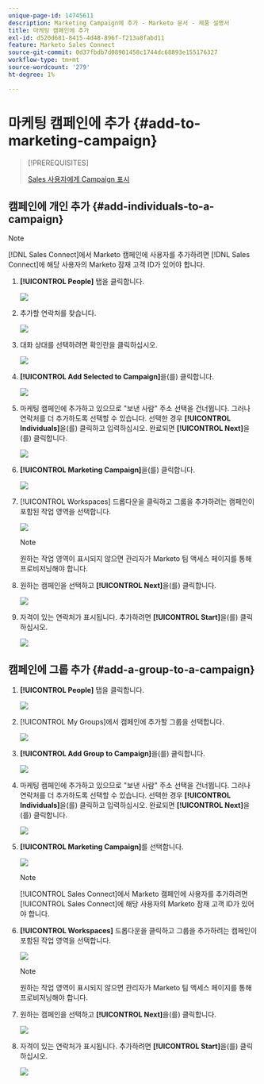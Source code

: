 ```yaml
---
unique-page-id: 14745611
description: Marketing Campaign에 추가 - Marketo 문서 - 제품 설명서
title: 마케팅 캠페인에 추가
exl-id: d520d681-8415-4d48-896f-f213a8fabd11
feature: Marketo Sales Connect
source-git-commit: 0d37fbdb7d08901458c1744dc68893e155176327
workflow-type: tm+mt
source-wordcount: '279'
ht-degree: 1%

---
```


# 마케팅 캠페인에 추가 {#add-to-marketing-campaign}

>[!PREREQUISITES]
>
>[Sales 사용자에게 Campaign 표시](/help/marketo/product-docs/marketo-sales-connect/marketo/make-a-campaign-visible-to-sales-connect-users.md)

## 캠페인에 개인 추가 {#add-individuals-to-a-campaign}

>[!NOTE]
>
>[!DNL Sales Connect]에서 Marketo 캠페인에 사용자를 추가하려면 [!DNL Sales Connect]에 해당 사용자의 Marketo 잠재 고객 ID가 있어야 합니다.

1. **[!UICONTROL People]** 탭을 클릭합니다.

   ![](assets/one-3.png)

1. 추가할 연락처를 찾습니다.

   ![](assets/two-3.png)

1. 대화 상대를 선택하려면 확인란을 클릭하십시오.

   ![](assets/three-3.png)

1. **[!UICONTROL Add Selected to Campaign]**&#x200B;을(를) 클릭합니다.

   ![](assets/four-3.png)

1. 마케팅 캠페인에 추가하고 있으므로 &quot;보낸 사람&quot; 주소 선택을 건너뜁니다. 그러나 연락처를 더 추가하도록 선택할 수 있습니다. 선택한 경우 **[!UICONTROL Individuals]**&#x200B;을(를) 클릭하고 입력하십시오. 완료되면 **[!UICONTROL Next]**&#x200B;을(를) 클릭합니다.

   ![](assets/five-2.png)

1. **[!UICONTROL Marketing Campaign]**&#x200B;을(를) 클릭합니다.

   ![](assets/six-1.png)

1. [!UICONTROL Workspaces] 드롭다운을 클릭하고 그룹을 추가하려는 캠페인이 포함된 작업 영역을 선택합니다.

   ![](assets/seven-1.png)

   >[!NOTE]
   >
   >원하는 작업 영역이 표시되지 않으면 관리자가 Marketo 팀 액세스 페이지를 통해 프로비저닝해야 합니다.

1. 원하는 캠페인을 선택하고 **[!UICONTROL Next]**&#x200B;을(를) 클릭합니다.

   ![](assets/eight.png)

1. 자격이 있는 연락처가 표시됩니다. 추가하려면 **[!UICONTROL Start]**&#x200B;을(를) 클릭하십시오.

   ![](assets/nine.png)

## 캠페인에 그룹 추가 {#add-a-group-to-a-campaign}

1. **[!UICONTROL People]** 탭을 클릭합니다.

   ![](assets/one-3.png)

1. [!UICONTROL My Groups]에서 캠페인에 추가할 그룹을 선택합니다.

   ![](assets/eleven.png)

1. **[!UICONTROL Add Group to Campaign]**&#x200B;을(를) 클릭합니다.

   ![](assets/twelve.png)

1. 마케팅 캠페인에 추가하고 있으므로 &quot;보낸 사람&quot; 주소 선택을 건너뜁니다. 그러나 연락처를 더 추가하도록 선택할 수 있습니다. 선택한 경우 **[!UICONTROL Individuals]**&#x200B;을(를) 클릭하고 입력하십시오. 완료되면 **[!UICONTROL Next]**&#x200B;을(를) 클릭합니다.

   ![](assets/thirteen.png)

1. **[!UICONTROL Marketing Campaign]**&#x200B;를 선택합니다.

   ![](assets/six-1.png)

   >[!NOTE]
   >
   >[!UICONTROL Sales Connect]에서 Marketo 캠페인에 사용자를 추가하려면 [!UICONTROL Sales Connect]에 해당 사용자의 Marketo 잠재 고객 ID가 있어야 합니다.

1. **[!UICONTROL Workspaces]** 드롭다운을 클릭하고 그룹을 추가하려는 캠페인이 포함된 작업 영역을 선택합니다.

   ![](assets/seven-1.png)

   >[!NOTE]
   >
   >원하는 작업 영역이 표시되지 않으면 관리자가 Marketo 팀 액세스 페이지를 통해 프로비저닝해야 합니다.

1. 원하는 캠페인을 선택하고 **[!UICONTROL Next]**&#x200B;을(를) 클릭합니다.

   ![](assets/eight.png)

1. 자격이 있는 연락처가 표시됩니다. 추가하려면 **[!UICONTROL Start]**&#x200B;을(를) 클릭하십시오.

   ![](assets/nine.png)
